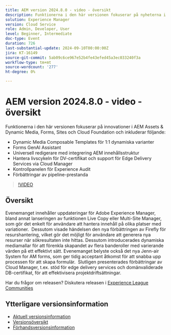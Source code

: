 ```yaml
---
title: AEM version 2024.8.0 - video - översikt
description: Funktionerna i den här versionen fokuserar på nyheterna i AEM Assets & Dynamic Media, Forms, Sites och Cloud Foundation och inkluderar följande - Dynamic Media Composable Templates för dynamiska 1:1-varianter Forms GenAI Assistant Universal Editor med ny integrering av innehållsstrukturen ​ Hantera livscykeln för DV-certifikat och stöd för Edge Delivery Services via Cloud Manager Experience Audit Dashboard Förbättringar i Pipeline-prestanda
solution: Experience Manager
version: Cloud Service
role: Admin, Developer, User
level: Beginner, Intermediate
doc-type: Event
duration: 726
last-substantial-update: 2024-09-10T00:00:00Z
jira: KT-16149
source-git-commit: 5ab09c6ce967e52b4fe43efed45a3ec033240f3a
workflow-type: tm+mt
source-wordcount: '277'
ht-degree: 0%

---
```



# AEM version 2024.8.0 - video - översikt

Funktionerna i den här versionen fokuserar på innovationer i AEM Assets &amp; Dynamic Media, Forms, Sites och Cloud Foundation och inkluderar följande:

* Dynamic Media Composable Templates för 1:1 dynamiska varianter
* Forms GenAI Assistant
* Universell redigerare med integrering AEM innehållsstruktur &#x200B;
* Hantera livscykeln för DV-certifikat och support för Edge Delivery Services via Cloud Manager
* Kontrollpanelen för Experience Audit
* Förbättringar av pipeline-prestanda

>[!VIDEO](https://video.tv.adobe.com/v/3433381/?learn=on)

## Översikt

Evenemanget innehåller uppdateringar för Adobe Experience Manager, bland annat lanseringen av funktionen Live Copy eller Multi-Site Manager, som gör det enkelt för användare att hantera innehåll på olika platser med variationer. &#x200B; Dessutom visade händelsen den nya förbättringen av Firefly för resurshantering, vilket gör det möjligt för användare att generera nya resurser när sökresultaten inte hittas. &#x200B; Dessutom introducerades dynamiska mediamallar för att förenkla skapandet av flera banderoller med varierande värden på ett effektivt sätt. &#x200B; Evenemanget belyste också det nya Jenn-air System for AM forms, som ger tidig acceptant åtkomst för att snabba upp processen för att skapa formulär. &#x200B; Slutligen presenterades förbättringar av Cloud Manager, t.ex. stöd för edge delivery services och domänvaliderade DB-certifikat, för att effektivisera projektdriftsättningar. &#x200B;

Har du frågor om releasen?  Diskutera releasen i [Experience League Communities](https://adobe.ly/4egoWgm)

## Ytterligare versionsinformation

* [Aktuell versionsinformation](https://experienceleague.adobe.com/docs/experience-manager-cloud-service/content/release-notes/home.html)
* [Versionsöversikt](https://experienceleague.adobe.com/docs/experience-manager-release-information/aem-release-updates/update-releases-roadmap.html)
* [Förhandsversionsinformation](https://experienceleague.adobe.com/docs/experience-manager-cloud-service/content/release-notes/prerelease.html)





